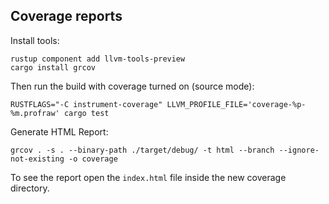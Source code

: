 ## Coverage reports
Install tools:
```shell
rustup component add llvm-tools-preview
cargo install grcov
```

Then run the build with coverage turned on (source mode):
```shell
RUSTFLAGS="-C instrument-coverage" LLVM_PROFILE_FILE='coverage-%p-%m.profraw' cargo test
```

Generate HTML Report:
```shell
grcov . -s . --binary-path ./target/debug/ -t html --branch --ignore-not-existing -o coverage
```

To see the report open the `index.html` file inside the new coverage directory.
